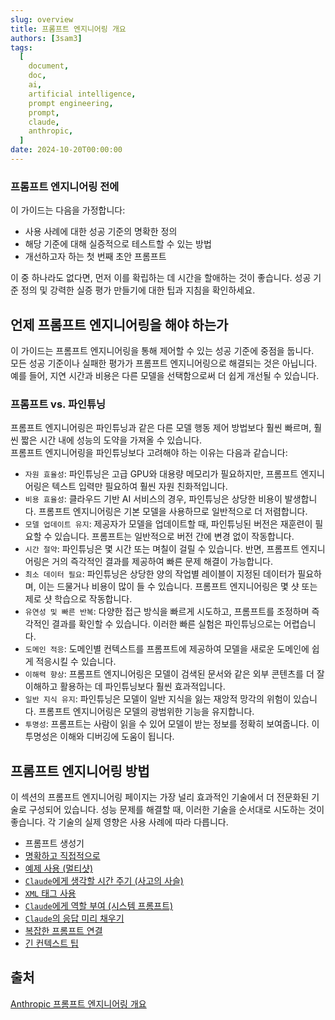 ```yaml
---
slug: overview
title: 프롬프트 엔지니어링 개요
authors: [3sam3]
tags:
  [
    document,
    doc,
    ai,
    artificial intelligence,
    prompt engineering,
    prompt,
    claude,
    anthropic,
  ]
date: 2024-10-20T00:00:00
---
```


### 프롬프트 엔지니어링 전에

이 가이드는 다음을 가정합니다:

- 사용 사례에 대한 성공 기준의 명확한 정의
- 해당 기준에 대해 실증적으로 테스트할 수 있는 방법
- 개선하고자 하는 첫 번째 초안 프롬프트

이 중 하나라도 없다면, 먼저 이를 확립하는 데 시간을 할애하는 것이 좋습니다. 성공 기준 정의 및 강력한 실증 평가 만들기에 대한 팁과 지침을 확인하세요.

## 언제 프롬프트 엔지니어링을 해야 하는가

이 가이드는 프롬프트 엔지니어링을 통해 제어할 수 있는 성공 기준에 중점을 둡니다. \
모든 성공 기준이나 실패한 평가가 프롬프트 엔지니어링으로 해결되는 것은 아닙니다. \
예를 들어, 지연 시간과 비용은 다른 모델을 선택함으로써 더 쉽게 개선될 수 있습니다.

### 프롬프트 vs. 파인튜닝

프롬프트 엔지니어링은 파인튜닝과 같은 다른 모델 행동 제어 방법보다 훨씬 빠르며, 훨씬 짧은 시간 내에 성능의 도약을 가져올 수 있습니다. \
프롬프트 엔지니어링을 파인튜닝보다 고려해야 하는 이유는 다음과 같습니다:

- `자원 효율성`: 파인튜닝은 고급 GPU와 대용량 메모리가 필요하지만, 프롬프트 엔지니어링은 텍스트 입력만 필요하여 훨씬 자원 친화적입니다.
- `비용 효율성`: 클라우드 기반 AI 서비스의 경우, 파인튜닝은 상당한 비용이 발생합니다. 프롬프트 엔지니어링은 기본 모델을 사용하므로 일반적으로 더 저렴합니다.
- `모델 업데이트 유지`: 제공자가 모델을 업데이트할 때, 파인튜닝된 버전은 재훈련이 필요할 수 있습니다. 프롬프트는 일반적으로 버전 간에 변경 없이 작동합니다.
- `시간 절약`: 파인튜닝은 몇 시간 또는 며칠이 걸릴 수 있습니다. 반면, 프롬프트 엔지니어링은 거의 즉각적인 결과를 제공하여 빠른 문제 해결이 가능합니다.
- `최소 데이터 필요`: 파인튜닝은 상당한 양의 작업별 레이블이 지정된 데이터가 필요하며, 이는 드물거나 비용이 많이 들 수 있습니다. 프롬프트 엔지니어링은 몇 샷 또는 제로 샷 학습으로 작동합니다.
- `유연성 및 빠른 반복`: 다양한 접근 방식을 빠르게 시도하고, 프롬프트를 조정하며 즉각적인 결과를 확인할 수 있습니다. 이러한 빠른 실험은 파인튜닝으로는 어렵습니다.
- `도메인 적응`: 도메인별 컨텍스트를 프롬프트에 제공하여 모델을 새로운 도메인에 쉽게 적응시킬 수 있습니다.
- `이해력 향상`: 프롬프트 엔지니어링은 모델이 검색된 문서와 같은 외부 콘텐츠를 더 잘 이해하고 활용하는 데 파인튜닝보다 훨씬 효과적입니다.
- `일반 지식 유지`: 파인튜닝은 모델이 일반 지식을 잃는 재앙적 망각의 위험이 있습니다. 프롬프트 엔지니어링은 모델의 광범위한 기능을 유지합니다.
- `투명성`: 프롬프트는 사람이 읽을 수 있어 모델이 받는 정보를 정확히 보여줍니다. 이 투명성은 이해와 디버깅에 도움이 됩니다.

## 프롬프트 엔지니어링 방법

이 섹션의 프롬프트 엔지니어링 페이지는 가장 널리 효과적인 기술에서 더 전문화된 기술로 구성되어 있습니다. 성능 문제를 해결할 때, 이러한 기술을 순서대로 시도하는 것이 좋습니다. 각 기술의 실제 영향은 사용 사례에 따라 다릅니다.

- 프롬프트 생성기
- [명확하고 직접적으로](./clear-and-direct.md)
- [예제 사용 (멀티샷)](./multishot-prompting.md)
- [`Claude`에게 생각할 시간 주기 (사고의 사슬)](./chain-of-thought.md)
- [`XML` 태그 사용](./using-xml.md)
- [`Claude`에게 역할 부여 (시스템 프롬프트)](./role-play.md)
- [`Claude`의 응답 미리 채우기](./prefill.md)
- [복잡한 프롬프트 연결](./prompt-chain.md)
- [긴 컨텍스트 팁](./long-context-prompt-tip.md)

## 출처

[Anthropic 프롬프트 엔지니어링 개요](https://docs.anthropic.com/en/docs/build-with-claude/prompt-engineering/overview)
